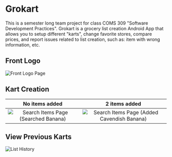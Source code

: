 # Grokart

This is a semester long team project for class COMS 309 "Software Development Practices". Grokart is a grocery list creation Android App that allows you to setup different "karts", change favorite stores, compare prices, and report issues related to list creation, such as: item with wrong information, etc.

## Front Logo
![Front Logo Page](https://user-images.githubusercontent.com/106538737/208326999-b1782967-fa9c-47c1-9f8b-0156e7a79287.png)

## Kart Creation
No items added          |  2 items added
:-------------------------:|:-------------------------:
![Search Items Page (Searched Banana)](https://user-images.githubusercontent.com/106538737/208327059-1769c1aa-9f17-4059-b81a-fb6c22994244.png)  |  ![Search Items Page (Added Cavendish Banana)](https://user-images.githubusercontent.com/106538737/208327368-55802c10-9151-4926-ac0f-cc6af01d5ad9.png)



## View Previous Karts
![List History](https://user-images.githubusercontent.com/106538737/208327143-598e789f-c19d-4624-9e02-7774ddf342c9.png)


